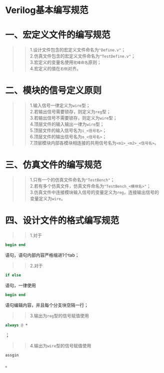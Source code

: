 Verilog基本编写规范  
====
# 一、宏定义文件的编写规范  
>>1.设计文件包含的宏定义文件命名为`"Define.v"`；  
>>2.仿真文件包含的宏定义文件命名为`"TestDefine.v"`；  
>>3.宏定义的变量名使用`驼峰命名`原则；  
>>4.宏定义的值在`右侧`对齐。  

# 二、模块的信号定义原则  
>>1.输入信号一律定义为`wire`型；  
>>2.若输出信号需要锁存，则定义为`reg`型；  
>>3.若输出信号不需要锁存，则定义为`wire`型；   
>>4.顶层文件的输入输出一律为`wire`型；  
>>5.顶层文件的输入信号名为`i_<信号名>`；  
>>6.顶层文件的输出信号名为`o_<信号名>`；  
>>7.顶层模块内部各模块相连接的共用信号名为`<m1>_<m2>_<信号名>`。  

# 三、仿真文件的编写规范  
>>1.只有一个的仿真文件命名为`"TestBench"`；  
>>2.若有多个仿真文件，仿真文件命名为`"TestBench_<模块名>"`；  
>>3.仿真文件中连接模块输入信号的变量定义为`reg`，连接输出信号的变量定义为`wire`。  

# 四、设计文件的格式编写规范  
>>1.对于
```verilog
begin end
```
语句，语句内部内容严格缩进1个tab；  
>>2.对于
```Verilog
if else
```
语句，一律使用
```Verilog
begin end
```
语句编辑内容，并且每个分支块空隔一行；  
>>3.输出为`reg`型的信号赋值使用
```Verilog
always @ * 
```
；  
>>4.输出为`wire`型的信号赋值使用
```Verilog
assgin
```
。  
